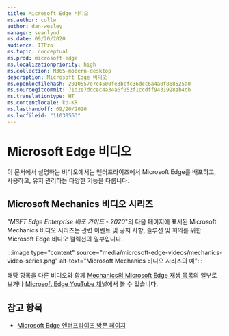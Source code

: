 ```yaml
---
title: Microsoft Edge 비디오
ms.author: collw
author: dan-wesley
manager: seanlynd
ms.date: 09/20/2020
audience: ITPro
ms.topic: conceptual
ms.prod: microsoft-edge
ms.localizationpriority: high
ms.collection: M365-modern-desktop
description: Microsoft Edge 비디오
ms.openlocfilehash: 2010557e7c4500fe3bcfc36dcc6a4a0f868525a0
ms.sourcegitcommit: 71d2e7ddcec4a34a6f052f1ccdff9431928ab4db
ms.translationtype: HT
ms.contentlocale: ko-KR
ms.lasthandoff: 09/20/2020
ms.locfileid: "11030563"
---
```

# Microsoft Edge 비디오

이 문서에서 설명하는 비디오에서는 엔터프라이즈에서 Microsoft Edge를 배포하고, 사용하고, 유지 관리하는 다양한 기능을 다룹니다.

## Microsoft Mechanics 비디오 시리즈

"*MSFT Edge Enterprise 배포 가이드 - 2020*"의 다음 페이지에 표시된 Microsoft Mechanics 비디오 시리즈는 관련 이벤트 및 공지 사항, 솔루션 및 회의를 위한 Microsoft Edge 비디오 컬렉션의 일부입니다.

:::image type="content" source="media/microsoft-edge-videos/mechanics-video-series.png" alt-text="Microsoft Mechanics 비디오 시리즈의 예":::

해당 항목을 다른 비디오와 함께 [Mechanics의 Microsoft Edge 재생 목록](https://www.youtube.com/playlist?list=PLXtHYVsvn_b-uXh1tMeYpT-0iD8tD3tFy)의 일부로 보거나 [Microsoft Edge YouTube 채널](https://www.youtube.com/channel/UCIGx7oT8p6-jUpOfg98yelA)에서 볼 수 있습니다. 

## 참고 항목

- [Microsoft Edge 엔터프라이즈 방문 페이지](https://aka.ms/EdgeEnterprise)